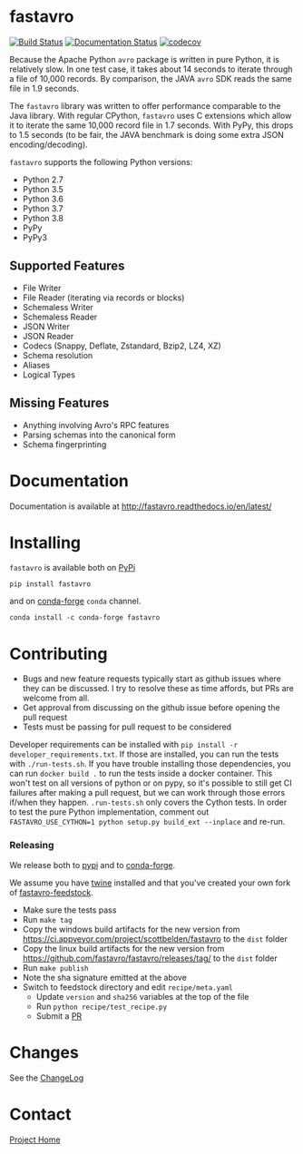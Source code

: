 # fastavro
[![Build Status](https://travis-ci.org/fastavro/fastavro.svg?branch=master)](https://travis-ci.org/fastavro/fastavro)
[![Documentation Status](https://readthedocs.org/projects/fastavro/badge/?version=latest)](http://fastavro.readthedocs.io/en/latest/?badge=latest)
[![codecov](https://codecov.io/gh/fastavro/fastavro/branch/master/graph/badge.svg)](https://codecov.io/gh/fastavro/fastavro)


Because the Apache Python `avro` package is written in pure Python, it is
relatively slow. In one test case, it takes about 14 seconds to iterate through
a file of 10,000 records. By comparison, the JAVA `avro` SDK reads the same file in
1.9 seconds.

The `fastavro` library was written to offer performance comparable to the Java
library. With regular CPython, `fastavro` uses C extensions which allow it to
iterate the same 10,000 record file in 1.7 seconds. With PyPy, this drops to 1.5
seconds (to be fair, the JAVA benchmark is doing some extra JSON
encoding/decoding).

`fastavro` supports the following Python versions:

* Python 2.7
* Python 3.5
* Python 3.6
* Python 3.7
* Python 3.8
* PyPy
* PyPy3

## Supported Features

* File Writer
* File Reader (iterating via records or blocks)
* Schemaless Writer
* Schemaless Reader
* JSON Writer
* JSON Reader
* Codecs (Snappy, Deflate, Zstandard, Bzip2, LZ4, XZ)
* Schema resolution
* Aliases
* Logical Types

## Missing Features

* Anything involving Avro's RPC features
* Parsing schemas into the canonical form
* Schema fingerprinting

[Cython]: http://cython.org/

# Documentation

Documentation is available at http://fastavro.readthedocs.io/en/latest/

# Installing
`fastavro` is available both on [PyPi](http://pypi.python.org/pypi)

    pip install fastavro

and on [conda-forge](https://conda-forge.github.io) `conda` channel.

    conda install -c conda-forge fastavro

# Contributing

* Bugs and new feature requests typically start as github issues where they can be discussed. I try to resolve these as time affords, but PRs are welcome from all.
* Get approval from discussing on the github issue before opening the pull request
* Tests must be passing for pull request to be considered

Developer requirements can be installed with `pip install -r developer_requirements.txt`.
If those are installed, you can run the tests with `./run-tests.sh`. If you have trouble
installing those dependencies, you can run `docker build .` to run the tests inside
a docker container. This won't test on all versions of python or on pypy, so it's possible
to still get CI failures after making a pull request, but we can work through those errors
if/when they happen. `.run-tests.sh` only covers the Cython tests. In order to test the
pure Python implementation, comment out `FASTAVRO_USE_CYTHON=1 python setup.py build_ext --inplace`
and re-run.

### Releasing

We release both to [pypi][pypi] and to [conda-forge][conda-forge].

We assume you have [twine][twine] installed and that you've created your own
fork of [fastavro-feedstock][feedstock].

* Make sure the tests pass
* Run `make tag`
* Copy the windows build artifacts for the new version from
  https://ci.appveyor.com/project/scottbelden/fastavro to the `dist` folder
* Copy the linux build artifacts for the new version from
  https://github.com/fastavro/fastavro/releases/tag/ to the `dist` folder
* Run `make publish`
* Note the sha signature emitted at the above
* Switch to feedstock directory and edit `recipe/meta.yaml`
    - Update `version` and `sha256` variables at the top of the file
    - Run `python recipe/test_recipe.py`
    - Submit a [PR][pr]

[conda-forge]: https://conda-forge.org/
[feedstock]: https://github.com/conda-forge/fastavro-feedstock
[pr]: https://conda-forge.org/#update_recipe
[pypi]: https://pypi.python.org/pypi
[twine]: https://pypi.python.org/pypi/twine


# Changes

See the [ChangeLog]

[ChangeLog]: https://github.com/fastavro/fastavro/blob/master/ChangeLog

# Contact

[Project Home](https://github.com/fastavro/fastavro)
